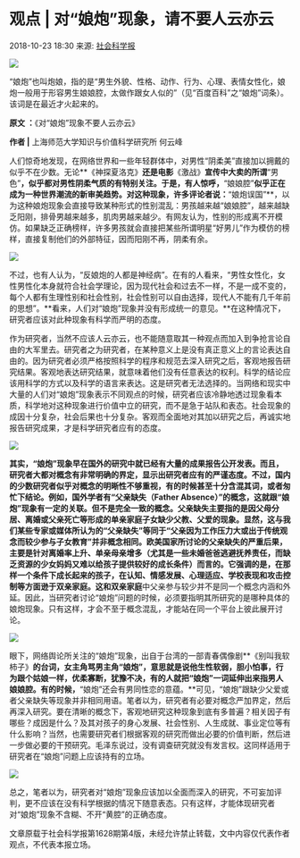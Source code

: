 # 观点 | 对“娘炮”现象，请不要人云亦云

2018-10-23 18:30 来源: [社会科学报](https://www.sohu.com/?spm=smpc.content-abroad.content.1.1730981202278LXBwgXl)

![](http://5b0988e595225.cdn.sohucs.com/images/20181023/6337a31de5434880a3b88597d7a99649.jpeg)

“娘炮”也叫炮娘，指的是“男生外貌、性格、动作、行为、心理、表情女性化，娘炮一般用于形容男生娘娘腔，太做作跟女人似的”（见“百度百科”之“娘炮”词条）。该词是在最近才火起来的。

**原文 ：**《对“娘炮”现象不要人云亦云》

**作者 |** 上海师范大学知识与价值科学研究所 何云峰

人们惊奇地发现，在网络世界和一些年轻群体中，对男性“阴柔美”直接加以拥戴的似乎不在少数。无论**《神探夏洛克》**还是电影**《激战》**宣传中大卖的所谓**“男色”**，似乎都对男性阴柔气质的有特别关注。于是，有人惊呼，**“娘娘腔”**似乎正在成为一种世界潮流的新审美趋势。对这种现象，许多评论者说：**“娘炮误国”**，以为这种娘炮现象会直接导致某种形式的性别混乱：男孩越来越“娘娘腔”，越来越缺乏阳刚，排骨男越来越多，肌肉男越来越少。有网友认为，性别的形成离不开模仿。如果缺乏正确榜样，许多男孩就会直接把某些所谓明星“好男儿”作为模仿的榜样，直接复制他们的外部特征，因而阳刚不再，阴柔有余。

![](http://5b0988e595225.cdn.sohucs.com/images/20181023/5cfea8d97de54a3e8798e6cae46b439d.gif)

不过，也有人认为，“反娘炮的人都是神经病”。在有的人看来，“男性女性化，女性男性化本身就符合社会学理论，因为现代社会和过去不一样，不是一成不变的，每个人都有生理性别和社会性别，社会性别可以自由选择，现代人不能有几千年前的思想”。**看来，人们对“娘炮”现象并没有形成统一的意见。**在这种情况下，研究者应该对此种现象有科学而严明的态度。

作为研究者，当然不应该人云亦云，也不能随意取其一种观点而加入到争抢言论自由的大军里去。研究者之为研究者，在某种意义上是没有真正意义上的言论表达自由的。因为研究者必须严格按照科学的程序和规范去深入研究之后，客观地报告研究结果。客观地表达研究结果，就意味着他们没有任意表达的权利。科学的结论应该用科学的方式以及科学的语言来表达。这是研究者无法选择的。当网络和现实中大量的人们对“娘炮”现象表示不同观点的时候，研究者应该冷静地透过现象看本质，科学地对这种现象进行价值中立的研究，而不是急于站队和表态。社会现象的成因十分复杂，社会后果也十分复杂。客观而全面地对其加以研究之后，再诚实地报告研究成果，才是科学研究者应有的态度。

![](http://5b0988e595225.cdn.sohucs.com/images/20181023/71eafbc2cae64e9faf1cf3ddcaea8f65.jpeg)

**其实，“娘炮”现象早在国外的研究中就已经有大量的成果报告公开发表。**而且，研究者大都对概念有非常明确的界定，显示出研究者应有的严谨态度。不过，国内的少数研究者似乎对概念的明晰性不够重视，有的时候甚至十分含混其词，或者匆忙下结论。例如，国外学者有**“父亲缺失（Father Absence）”**的概念，这就跟“娘炮”现象有一定的关联。但不是完全一致的概念。父亲缺失主要指的是因父母分居、离婚或父亲死亡等形成的单亲家庭子女缺少父教、父爱的现象。显然，这与我们某些专家或媒体所认为的“父亲缺失”等同于“父亲因为工作压力大或出于传统观念而较少参与子女教育”并非概念相同。欧美国家所讨论的父亲缺失的严重后果，主要是针对离婚率上升、单亲母亲增多（尤其是一些未婚爸爸逃避抚养责任，而缺乏资源的少女妈妈又难以给孩子提供较好的成长条件）而言的。它强调的是，在那样一个条件下成长起来的孩子，在认知、情感发展、心理适应、学校表现和攻击控制等方面逊于双亲家庭。这和**双亲家庭**中父亲参与较少并不是同一个概念内涵和外延。因此，当研究者讨论“娘炮”问题的时候，必须要指明其所研究的是哪种具体的娘炮现象。只有这样，才会不至于概念混乱，才能站在同一个平台上彼此展开讨论。

![](http://5b0988e595225.cdn.sohucs.com/images/20181023/90347b7ef5054db2b42cbee6fb386a94.jpeg)

眼下，网络舆论所关注的“娘炮”现象，出自于台湾的一部青春偶像剧**《别叫我软柿子》**的台词，女主角骂男主角“娘炮”，意思就是说他生性软弱，胆小怕事，行为跟个姑娘一样，优柔寡断，犹豫不决，有的人就把“娘炮”一词延伸出来指男人娘娘腔。有的时候，**“娘炮”还会有男同性恋的意蕴。**可见，“娘炮”跟缺少父爱或者父亲缺失等现象并非相同用语。笔者以为，研究者有必要对概念严加界定，然后再深入研究。要在清晰的概念下，客观地研究这种现象到底有多普遍？相关因子有哪些？成因是什么？及其对孩子的身心发展、社会性别、人生成就、事业定位等有什么影响？当然，也需要研究者们根据客观的研究而做出必要的价值判断，然后进一步做必要的干预研究。毛泽东说过，没有调查研究就没有发言权。这同样适用于研究者在“娘炮”问题上应该持有的立场。

![](http://5b0988e595225.cdn.sohucs.com/images/20181023/55462d30c5054cd2b465def5361dee65.jpeg)

总之，笔者以为，研究者对“娘炮”现象应该加以全面而深入的研究，不可妄加评判，更不应该在没有科学根据的情况下随意表态。只有这样，才能体现研究者对“娘炮”现象不含糊、不开“黄腔”的正确态度。

文章原载于社会科学报第1628期第4版，未经允许禁止转载，文中内容仅代表作者观点，不代表本报立场。